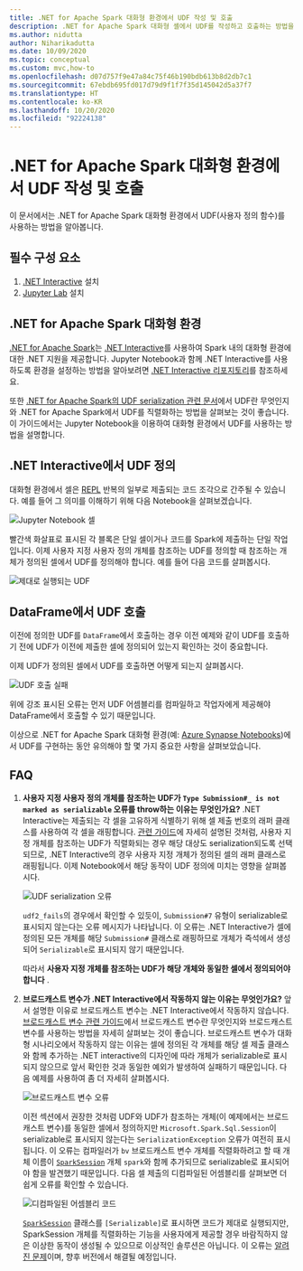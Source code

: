 ```yaml
---
title: .NET for Apache Spark 대화형 환경에서 UDF 작성 및 호출
description: .NET for Apache Spark 대화형 셸에서 UDF를 작성하고 호출하는 방법을 알아봅니다.
ms.author: nidutta
author: Niharikadutta
ms.date: 10/09/2020
ms.topic: conceptual
ms.custom: mvc,how-to
ms.openlocfilehash: d07d757f9e47a84c75f46b190bdb613b8d2db7c1
ms.sourcegitcommit: 67ebdb695fd017d79d9f1f7f35d145042d5a37f7
ms.translationtype: HT
ms.contentlocale: ko-KR
ms.lasthandoff: 10/20/2020
ms.locfileid: "92224138"
---
```

# <a name="write-and-call-udfs-in-net-for-apache-spark-interactive-environments"></a>.NET for Apache Spark 대화형 환경에서 UDF 작성 및 호출

이 문서에서는 .NET for Apache Spark 대화형 환경에서 UDF(사용자 정의 함수)를 사용하는 방법을 알아봅니다.

## <a name="prerequisites"></a>필수 구성 요소

1. [.NET Interactive](https://github.com/dotnet/interactive) 설치
2. [Jupyter Lab](https://jupyter.org/) 설치

## <a name="net-for-apache-spark-interactive-experience"></a>.NET for Apache Spark 대화형 환경

[.NET for Apache Spark](https://github.com/dotnet/spark)는 [.NET Interactive](https://devblogs.microsoft.com/dotnet/net-interactive-is-here-net-notebooks-preview-2/)를 사용하여 Spark 내의 대화형 환경에 대한 .NET 지원을 제공합니다. Jupyter Notebook과 함께 .NET Interactive를 사용하도록 환경을 설정하는 방법을 알아보려면 [.NET Interactive 리포지토리](https://github.com/dotnet/interactive)를 참조하세요.

또한 [.NET for Apache Spark의 UDF serialization 관련 문서](udf-guide.md)에서 UDF란 무엇인지와 .NET for Apache Spark에서 UDF를 직렬화하는 방법을 살펴보는 것이 좋습니다.
이 가이드에서는 Jupyter Notebook을 이용하여 대화형 환경에서 UDF를 사용하는 방법을 설명합니다.

## <a name="define-a-udf-in-net-interactive"></a>.NET Interactive에서 UDF 정의

대화형 환경에서 셀은 [REPL](https://en.wikipedia.org/wiki/Read%E2%80%93eval%E2%80%93print_loop) 반복의 일부로 제출되는 코드 조각으로 간주될 수 있습니다. 예를 들어 그 의미를 이해하기 위해 다음 Notebook을 살펴보겠습니다.

![Jupyter Notebook 셀](./media/dotnet-interactive/dotnet-interactive-cells.png)

빨간색 화살표로 표시된 각 블록은 단일 셀이거나 코드를 Spark에 제출하는 단일 작업입니다. 이제 사용자 지정 사용자 정의 개체를 참조하는 UDF를 정의할 때 참조하는 개체가 정의된 셀에서 UDF를 정의해야 합니다. 예를 들어 다음 코드를 살펴봅시다.

![제대로 실행되는 UDF](./media/dotnet-interactive/working-udf.png)

## <a name="call-a-udf-on-a-dataframe"></a>DataFrame에서 UDF 호출

이전에 정의한 UDF를 `DataFrame`에서 호출하는 경우 이전 예제와 같이 UDF를 호출하기 전에 UDF가 이전에 제출한 셀에 정의되어 있는지 확인하는 것이 중요합니다.

이제 UDF가 정의된 셀에서 UDF를 호출하면 어떻게 되는지 살펴봅시다.

![UDF 호출 실패](./media/dotnet-interactive/udf_fails.png)

위에 강조 표시된 오류는 먼저 UDF 어셈블리를 컴파일하고 작업자에게 제공해야 DataFrame에서 호출할 수 있기 때문입니다.

이상으로 .NET for Apache Spark 대화형 환경(예: [Azure Synapse Notebooks](https://docs.microsoft.com/azure/synapse-analytics/spark/apache-spark-development-using-notebooks))에서 UDF를 구현하는 동안 유의해야 할 몇 가지 중요한 사항을 살펴보았습니다.

## <a name="faqs"></a>FAQ

1. **사용자 지정 사용자 정의 개체를 참조하는 UDF가 `Type Submission#_ is not marked as serializable` 오류를 throw하는 이유는 무엇인가요?**
    .NET Interactive는 제출되는 각 셀을 고유하게 식별하기 위해 셀 제출 번호의 래퍼 클래스를 사용하여 각 셀을 래핑합니다. [관련 가이드](udf-guide.md)에 자세히 설명된 것처럼, 사용자 지정 개체를 참조하는 UDF가 직렬화되는 경우 해당 대상도 serialization되도록 선택되므로, .NET Interactive의 경우 사용자 지정 개체가 정의된 셀의 래퍼 클래스로 래핑됩니다.
    이제 Notebook에서 해당 동작이 UDF 정의에 미치는 영향을 살펴봅시다.

    ![UDF serialization 오류](./media/dotnet-interactive/udf-serialization-error.png)

    `udf2_fails`의 경우에서 확인할 수 있듯이, `Submission#7` 유형이 serializable로 표시되지 않는다는 오류 메시지가 나타납니다. 이 오류는 .NET Interactive가 셀에 정의된 모든 개체를 해당 `Submission#` 클래스로 래핑하므로 개체가 즉석에서 생성되어 `Serializable`로 표시되지 않기 때문입니다.

    따라서 **사용자 지정 개체를 참조하는 UDF가 해당 개체와 동일한 셀에서 정의되어야 합니다** .

2. **브로드캐스트 변수가 .NET Interactive에서 작동하지 않는 이유는 무엇인가요?**
    앞서 설명한 이유로 브로드캐스트 변수는 .NET Interactive에서 작동하지 않습니다. [브로드캐스트 변수 관련 가이드](broadcast-guide.md)에서 브로드캐스트 변수란 무엇인지와 브로드캐스트 변수를 사용하는 방법을 자세히 살펴보는 것이 좋습니다. 브로드캐스트 변수가 대화형 시나리오에서 작동하지 않는 이유는 셀에 정의된 각 개체를 해당 셀 제출 클래스와 함께 추가하는 .NET interactive의 디자인에 따라 개체가 serializable로 표시되지 않으므로 앞서 확인한 것과 동일한 예외가 발생하여 실패하기 때문입니다.
    다음 예제를 사용하여 좀 더 자세히 살펴봅시다.

    ![브로드캐스트 변수 오류](./media/dotnet-interactive/broadcast-fails.png)

    이전 섹션에서 권장한 것처럼 UDF와 UDF가 참조하는 개체(이 예제에서는 브로드캐스트 변수)를 동일한 셀에서 정의하지만 `Microsoft.Spark.Sql.Session`이 serializable로 표시되지 않는다는 `SerializationException` 오류가 여전히 표시됩니다. 이 오류는 컴파일러가 `bv` 브로드캐스트 변수 개체를 직렬화하려고 할 때 개체 이름이 [`SparkSession`](https://github.com/dotnet/spark/blob/master/src/csharp/Microsoft.Spark/Sql/SparkSession.cs#L20) 개체 `spark`와 함께 추가되므로 serializable로 표시되어야 함을 발견했기 때문입니다. 다음 셀 제출의 디컴파일된 어셈블리를 살펴보면 더 쉽게 오류를 확인할 수 있습니다.

    ![디컴파일된 어셈블리 코드](./media/dotnet-interactive/decompiledAssembly.png)

    [`SparkSession`](https://github.com/dotnet/spark/blob/master/src/csharp/Microsoft.Spark/Sql/SparkSession.cs#L20) 클래스를 `[Serializable]`로 표시하면 코드가 제대로 실행되지만, SparkSession 개체를 직렬화하는 기능을 사용자에게 제공할 경우 바람직하지 않은 이상한 동작이 생성될 수 있으므로 이상적인 솔루션은 아닙니다. 이 오류는 [알려진 문제](https://github.com/dotnet/spark/issues/619)이며, 향후 버전에서 해결될 예정입니다.
